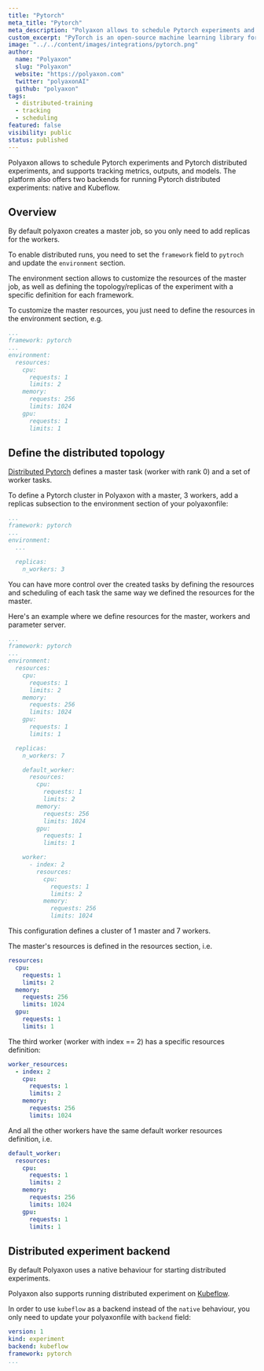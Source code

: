 ```yaml
---
title: "Pytorch"
meta_title: "Pytorch"
meta_description: "Polyaxon allows to schedule Pytorch experiments and Pytorch distributed experiments, and supports tracking metrics, outputs, and models natively."
custom_excerpt: "PyTorch is an open-source machine learning library for Python, based on Torch, used for applications such as natural language processing. It is primarily developed by Facebook's artificial-intelligence research group, and Uber's Pyro software for probabilistic programming is built on it."
image: "../../content/images/integrations/pytorch.png"
author:
  name: "Polyaxon"
  slug: "Polyaxon"
  website: "https://polyaxon.com"
  twitter: "polyaxonAI"
  github: "polyaxon"
tags: 
  - distributed-training
  - tracking
  - scheduling
featured: false
visibility: public
status: published
---
```


Polyaxon allows to schedule Pytorch experiments and Pytorch distributed experiments, and supports tracking metrics, outputs, and models. 
The platform also offers two backends for running Pytorch distributed experiments: native and Kubeflow.

## Overview

By default polyaxon creates a master job, so you only need to add replicas for the workers.

To enable distributed runs, you need to set the `framework` field to `pytroch` and update the `environment` section.

The environment section allows to customize the resources of the master job, as well as defining the topology/replicas of the experiment with a specific definition for each framework.

To customize the master resources, you just need to define the resources in the environment section, e.g.

```yaml
...
framework: pytorch
...
environment:
  resources:
    cpu:
      requests: 1
      limits: 2
    memory:
      requests: 256
      limits: 1024
    gpu:
      requests: 1
      limits: 1
```

## Define the distributed topology

[Distributed Pytorch](http://pytorch.org/tutorials/intermediate/dist_tuto.html) defines a master task (worker with rank 0) and a set of worker tasks.

To define a Pytorch cluster in Polyaxon with a master, 3 workers,
add a replicas subsection to the environment section of your polyaxonfile:


```yaml
...
framework: pytorch
...
environment:
  ...

  replicas:
    n_workers: 3
```

You can have more control over the created tasks by defining the resources and scheduling of each task
the same way we defined the resources for the master.

Here's an example where we define resources for the master, workers and parameter server.


```yaml
...
framework: pytorch
...
environment:
  resources:
    cpu:
      requests: 1
      limits: 2
    memory:
      requests: 256
      limits: 1024
    gpu:
      requests: 1
      limits: 1

  replicas:
    n_workers: 7

    default_worker:
      resources:
        cpu:
          requests: 1
          limits: 2
        memory:
          requests: 256
          limits: 1024
        gpu:
          requests: 1
          limits: 1

    worker:
      - index: 2
        resources:
          cpu:
            requests: 1
            limits: 2
          memory:
            requests: 256
            limits: 1024
```

This configuration defines a cluster of 1 master and 7 workers.

The master's resources is defined in the resources section, i.e.

```yaml
resources:
  cpu:
    requests: 1
    limits: 2
  memory:
    requests: 256
    limits: 1024
  gpu:
    requests: 1
    limits: 1
```

The third worker (worker with index == 2) has a specific resources definition:

```yaml
worker_resources:
  - index: 2
    cpu:
      requests: 1
      limits: 2
    memory:
      requests: 256
      limits: 1024
```
And all the other workers have the same default worker resources definition, i.e.

```yaml
default_worker:
  resources:
    cpu:
      requests: 1
      limits: 2
    memory:
      requests: 256
      limits: 1024
    gpu:
      requests: 1
      limits: 1
```

## Distributed experiment backend

By default Polyaxon uses a native behaviour for starting distributed experiments.
 
Polyaxon also supports running distributed experiment on [Kubeflow](/integrations/kubeflow/).

In order to use `kubeflow` as a backend instead of the `native` behaviour, you only need to update your polyaxonfile with `backend` field:

```yaml
version: 1
kind: experiment
backend: kubeflow
framework: pytorch
...
```
